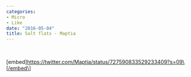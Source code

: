 ```yaml
---
categories:
- Micro
- Like
date: "2016-05-04"
title: Salt flats - Maptia
---
```


 

\[embed\]https://twitter.com/Maptia/status/727590833529233409?s=09\[/embed\]
